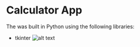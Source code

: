 # Calculator App

The was built in Python using the following libraries:
* tkinter
![alt text](https://user-images.githubusercontent.com/30416024/104447362-af1e9c00-55c1-11eb-8a76-aab3152807c0.png)
